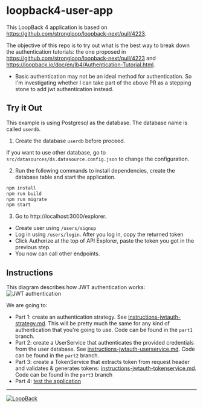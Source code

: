# loopback4-user-app

This LoopBack 4 application is based on https://github.com/strongloop/loopback-next/pull/4223.

The objective of this repo is to try out what is the best way to break down the authentication tutorials: the one proposed in https://github.com/strongloop/loopback-next/pull/4223 and https://loopback.io/doc/en/lb4/Authentication-Tutorial.html.

- Basic authentication may not be an ideal method for authentication. So I'm investigating whether I can take part of the above PR as a stepping stone to add jwt authentication instead.

## Try it Out

This example is using Postgresql as the database. The database name is called `userdb`.

1. Create the database `userdb` before proceed.

If you want to use other database, go to `src/datasources/ds.datasource.config.json` to change the configuration.

2. Run the following commands to install dependencies, create the database table and start the application.

```sh
npm install
npm run build
npm run migrate
npm start
```

3. Go to http://localhost:3000/explorer.

- Create user using `/users/signup`
- Log in using `/users/login`. After you log in, copy the returned token
- Click Authorize at the top of API Explorer, paste the token you got in the previous step.
- You now can call other endpoints.

## Instructions

This diagram describes how JWT authentication works:
![JWT authentication](https://loopback.io/pages/en/lb4/imgs/json_web_token_overview.png)

We are going to:

- Part 1: create an authentication strategy. See [instructions-jwtauth-strategy.md](instructions-jwtauth-strategy.md). This will be pretty much the same for any kind of authentication that you're going to use. Code can be found in the `part1` branch.
- Part 2: create a UserService that authenticates the provided credentials from the user database. See [instructions-jwtauth-userservice.md](instructions-jwtauth-userservice.md). Code can be found in the `part2` branch.
- Part 3: create a TokenService that extracts token from request header and validates & generates tokens: [instructions-jwtauth-tokenservice.md](instructions-jwtauth-tokenservice.md). Code can be found in the `part3` branch
- Part 4: [test the application](instructions-jwtauth-test.md)

---

[![LoopBack](<https://github.com/strongloop/loopback-next/raw/master/docs/site/imgs/branding/Powered-by-LoopBack-Badge-(blue)-@2x.png>)](http://loopback.io/)
